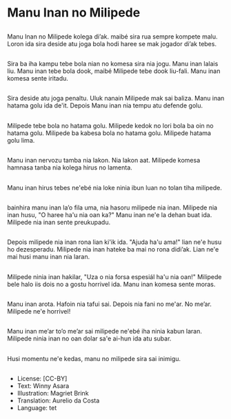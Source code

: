 # Manu Inan no Milipede

##
Manu Inan no Milipede kolega di’ak. maibé sira rua sempre kompete malu. Loron ida sira deside atu joga bola hodi haree se mak jogador di’ak tebes.

##
Sira ba iha kampu tebe bola nian no komesa sira nia jogu. Manu inan lalais liu. Manu inan tebe bola dook, maibé Milipede tebe dook liu-fali. Manu inan komesa sente iritadu.

##
Sira deside atu joga penaltu. Uluk nanain Milipede mak sai baliza. Manu inan hatama golu ida de'it. Depois Manu inan nia tempu atu defende golu.

##
Milipede tebe bola no hatama golu. Milipede kedok no lori bola ba oin no hatama golu. Milipede ba kabesa bola no hatama golu. Milipede hatama golu lima.

##
Manu inan nervozu tamba nia lakon. Nia lakon aat. Milipede komesa hamnasa tanba nia kolega hirus no lamenta.

##
Manu inan hirus tebes ne'ebé nia loke ninia ibun luan no tolan tiha milipede.

##
bainhira manu inan la’o fila uma, nia hasoru milipede nia inan. Milipede nia inan husu, "O haree ha'u nia oan ka?" Manu inan ne'e la dehan buat ida. Milipede nia inan sente preukupadu.

##
Depois milipede nia inan rona lian ki'ik ida. "Ajuda ha'u ama!" lian ne'e husu ho dezesperadu. Milipede nia inan hateke ba mai no rona didi’ak. Lian ne'e mai husi manu inan nia laran.

##
Milipede ninia inan hakilar, "Uza o nia forsa espesiál ha'u nia oan!" Milipede bele halo iis dois no a gostu horrivel ida. Manu inan komesa sente moras.

##
Manu inan arota. Hafoin nia tafui sai. Depois nia fani no me'ar. No me’ar. Milipede ne'e horrivel!

##
Manu inan me’ar to’o me’ar sai milipede ne'ebé iha ninia kabun laran. Milipede ninia inan no oan dolar sa'e ai-hun ida atu subar.

##
Husi momentu ne'e kedas, manu no milipede sira sai inimigu.

##
* License: [CC-BY]
* Text: Winny Asara
* Illustration: Magriet Brink
* Translation: Aurelio da Costa
* Language: tet
